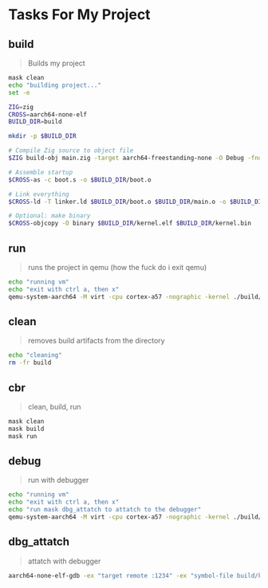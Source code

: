 # Tasks For My Project


## build

> Builds my project

~~~sh
mask clean
echo "building project..."
set -e

ZIG=zig
CROSS=aarch64-none-elf
BUILD_DIR=build

mkdir -p $BUILD_DIR

# Compile Zig source to object file
$ZIG build-obj main.zig -target aarch64-freestanding-none -O Debug -fno-stack-protector  -femit-bin=$BUILD_DIR/main.o -mcpu=generic+strict_align

# Assemble startup
$CROSS-as -c boot.s -o $BUILD_DIR/boot.o

# Link everything
$CROSS-ld -T linker.ld $BUILD_DIR/boot.o $BUILD_DIR/main.o -o $BUILD_DIR/kernel.elf

# Optional: make binary
$CROSS-objcopy -O binary $BUILD_DIR/kernel.elf $BUILD_DIR/kernel.bin
~~~


## run

> runs the project in qemu (how the fuck do i exit qemu)

~~~sh
echo "running vm"
echo "exit with ctrl a, then x"
qemu-system-aarch64 -M virt -cpu cortex-a57 -nographic -kernel ./build/kernel.elf
~~~

## clean

> removes build artifacts from the directory

~~~sh
echo "cleaning"
rm -fr build
~~~

## cbr

> clean, build, run

~~~sh
mask clean
mask build
mask run
~~~

## debug

> run with debugger

~~~sh
echo "running vm"
echo "exit with ctrl a, then x"
echo "run mask dbg_attatch to attatch to the debugger"
qemu-system-aarch64 -M virt -cpu cortex-a57 -nographic -kernel ./build/kernel.elf -S -s
~~~

## dbg_attatch

> attatch with debugger

~~~sh
aarch64-none-elf-gdb -ex "target remote :1234" -ex "symbol-file build/kernel.elf"
~~~
